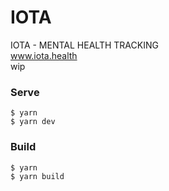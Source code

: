 # IOTA
IOTA - MENTAL HEALTH TRACKING \
www.iota.health \
wip

### Serve

```
$ yarn
$ yarn dev
```

### Build

```
$ yarn
$ yarn build
```

